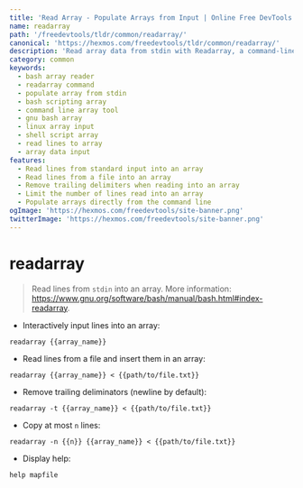 ```yaml
---
title: 'Read Array - Populate Arrays from Input | Online Free DevTools by Hexmos'
name: readarray
path: '/freedevtools/tldr/common/readarray/'
canonical: 'https://hexmos.com/freedevtools/tldr/common/readarray/'
description: 'Read array data from stdin with Readarray, a command-line tool for populating arrays. Efficiently manage data input and streamline scripting. Free online tool, no registration required.'
category: common
keywords:
  - bash array reader
  - readarray command
  - populate array from stdin
  - bash scripting array
  - command line array tool
  - gnu bash array
  - linux array input
  - shell script array
  - read lines to array
  - array data input
features:
  - Read lines from standard input into an array
  - Read lines from a file into an array
  - Remove trailing delimiters when reading into an array
  - Limit the number of lines read into an array
  - Populate arrays directly from the command line
ogImage: 'https://hexmos.com/freedevtools/site-banner.png'
twitterImage: 'https://hexmos.com/freedevtools/site-banner.png'
---
```


# readarray

> Read lines from `stdin` into an array.
> More information: <https://www.gnu.org/software/bash/manual/bash.html#index-readarray>.

- Interactively input lines into an array:

`readarray {{array_name}}`

- Read lines from a file and insert them in an array:

`readarray {{array_name}} < {{path/to/file.txt}}`

- Remove trailing deliminators (newline by default):

`readarray -t {{array_name}} < {{path/to/file.txt}}`

- Copy at most `n` lines:

`readarray -n {{n}} {{array_name}} < {{path/to/file.txt}}`

- Display help:

`help mapfile`

